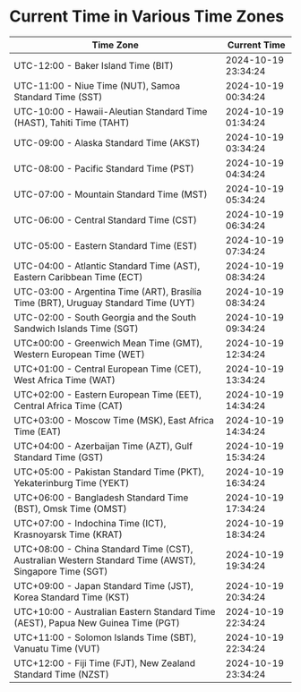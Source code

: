 # Current Time in Various Time Zones

| Time Zone | Current Time |
|-----------|--------------|
| UTC-12:00 - Baker Island Time (BIT) | 2024-10-19 23:34:24 |
| UTC-11:00 - Niue Time (NUT), Samoa Standard Time (SST) | 2024-10-19 00:34:24 |
| UTC-10:00 - Hawaii-Aleutian Standard Time (HAST), Tahiti Time (TAHT) | 2024-10-19 01:34:24 |
| UTC-09:00 - Alaska Standard Time (AKST) | 2024-10-19 03:34:24 |
| UTC-08:00 - Pacific Standard Time (PST) | 2024-10-19 04:34:24 |
| UTC-07:00 - Mountain Standard Time (MST) | 2024-10-19 05:34:24 |
| UTC-06:00 - Central Standard Time (CST) | 2024-10-19 06:34:24 |
| UTC-05:00 - Eastern Standard Time (EST) | 2024-10-19 07:34:24 |
| UTC-04:00 - Atlantic Standard Time (AST), Eastern Caribbean Time (ECT) | 2024-10-19 08:34:24 |
| UTC-03:00 - Argentina Time (ART), Brasília Time (BRT), Uruguay Standard Time (UYT) | 2024-10-19 08:34:24 |
| UTC-02:00 - South Georgia and the South Sandwich Islands Time (SGT) | 2024-10-19 09:34:24 |
| UTC±00:00 - Greenwich Mean Time (GMT), Western European Time (WET) | 2024-10-19 12:34:24 |
| UTC+01:00 - Central European Time (CET), West Africa Time (WAT) | 2024-10-19 13:34:24 |
| UTC+02:00 - Eastern European Time (EET), Central Africa Time (CAT) | 2024-10-19 14:34:24 |
| UTC+03:00 - Moscow Time (MSK), East Africa Time (EAT) | 2024-10-19 14:34:24 |
| UTC+04:00 - Azerbaijan Time (AZT), Gulf Standard Time (GST) | 2024-10-19 15:34:24 |
| UTC+05:00 - Pakistan Standard Time (PKT), Yekaterinburg Time (YEKT) | 2024-10-19 16:34:24 |
| UTC+06:00 - Bangladesh Standard Time (BST), Omsk Time (OMST) | 2024-10-19 17:34:24 |
| UTC+07:00 - Indochina Time (ICT), Krasnoyarsk Time (KRAT) | 2024-10-19 18:34:24 |
| UTC+08:00 - China Standard Time (CST), Australian Western Standard Time (AWST), Singapore Time (SGT) | 2024-10-19 19:34:24 |
| UTC+09:00 - Japan Standard Time (JST), Korea Standard Time (KST) | 2024-10-19 20:34:24 |
| UTC+10:00 - Australian Eastern Standard Time (AEST), Papua New Guinea Time (PGT) | 2024-10-19 22:34:24 |
| UTC+11:00 - Solomon Islands Time (SBT), Vanuatu Time (VUT) | 2024-10-19 22:34:24 |
| UTC+12:00 - Fiji Time (FJT), New Zealand Standard Time (NZST) | 2024-10-19 23:34:24 |
